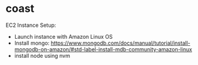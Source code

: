 # coast

EC2 Instance Setup: 
- Launch instance with Amazon Linux OS
- Install mongo: https://www.mongodb.com/docs/manual/tutorial/install-mongodb-on-amazon/#std-label-install-mdb-community-amazon-linux
- install node using nvm 